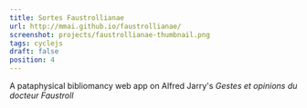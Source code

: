 ```yaml
---
title: Sortes Faustrollianae
url: http://mmai.github.io/faustrollianae/
screenshot: projects/faustrollianae-thumbnail.png
tags: cyclejs
draft: false
position: 4
---
```


A pataphysical bibliomancy web app on Alfred Jarry's *Gestes et opinions du docteur Faustroll*
